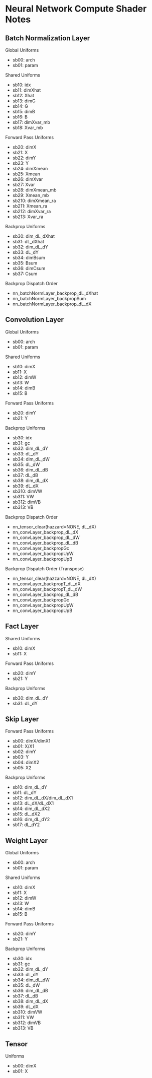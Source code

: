 Neural Network Compute Shader Notes
===================================

Batch Normalization Layer
-------------------------

Global Uniforms

* sb00: arch
* sb01: param

Shared Uniforms

* sb10: idx
* sb11: dimXhat
* sb12: Xhat
* sb13: dimG
* sb14: G
* sb15: dimB
* sb16: B
* sb17: dimXvar_mb
* sb18: Xvar_mb

Forward Pass Uniforms

* sb20:  dimX
* sb21:  X
* sb22:  dimY
* sb23:  Y
* sb24:  dimXmean
* sb25:  Xmean
* sb26:  dimXvar
* sb27:  Xvar
* sb28:  dimXmean_mb
* sb29:  Xmean_mb
* sb210: dimXmean_ra
* sb211: Xmean_ra
* sb212: dimXvar_ra
* sb213: Xvar_ra

Backprop Uniforms

* sb30: dim_dL_dXhat
* sb31: dL_dXhat
* sb32: dim_dL_dY
* sb33: dL_dY
* sb34: dimBsum
* sb35: Bsum
* sb36: dimCsum
* sb37: Csum

Backprop Dispatch Order

* nn_batchNormLayer_backprop_dL_dXhat
* nn_batchNormLayer_backpropSum
* nn_batchNormLayer_backprop_dL_dX

Convolution Layer
-----------------

Global Uniforms

* sb00: arch
* sb01: param

Shared Uniforms

* sb10: dimX
* sb11: X
* sb12: dimW
* sb13: W
* sb14: dimB
* sb15: B

Forward Pass Uniforms

* sb20: dimY
* sb21: Y

Backprop Uniforms

* sb30:  idx
* sb31:  gc
* sb32:  dim_dL_dY
* sb33:  dL_dY
* sb34:  dim_dL_dW
* sb35:  dL_dW
* sb36:  dim_dL_dB
* sb37:  dL_dB
* sb38:  dim_dL_dX
* sb39:  dL_dX
* sb310: dimVW
* sb311: VW
* sb312: dimVB
* sb313: VB

Backprop Dispatch Order

* nn_tensor_clear(hazzard=NONE, dL_dX)
* nn_convLayer_backprop_dL_dX
* nn_convLayer_backprop_dL_dW
* nn_convLayer_backprop_dL_dB
* nn_convLayer_backpropGc
* nn_convLayer_backpropUpW
* nn_convLayer_backpropUpB

Backprop Dispatch Order (Transpose)

* nn_tensor_clear(hazzard=NONE, dL_dX)
* nn_convLayer_backpropT_dL_dX
* nn_convLayer_backpropT_dL_dW
* nn_convLayer_backprop_dL_dB
* nn_convLayer_backpropGc
* nn_convLayer_backpropUpW
* nn_convLayer_backpropUpB

Fact Layer
----------

Shared Uniforms

* sb10: dimX
* sb11: X

Forward Pass Uniforms

* sb20: dimY
* sb21: Y

Backprop Uniforms

* sb30: dim_dL_dY
* sb31: dL_dY

Skip Layer
----------

Forward Pass Uniforms

* sb00: dimX/dimX1
* sb01: X/X1
* sb02: dimY
* sb03: Y
* sb04: dimX2
* sb05: X2

Backprop Uniforms

* sb10: dim_dL_dY
* sb11: dL_dY
* sb12: dim_dL_dX/dim_dL_dX1
* sb13: dL_dX/dL_dX1
* sb14: dim_dL_dX2
* sb15: dL_dX2
* sb16: dim_dL_dY2
* sb17: dL_dY2

Weight Layer
------------

Global Uniforms

* sb00: arch
* sb01: param

Shared Uniforms

* sb10: dimX
* sb11: X
* sb12: dimW
* sb13: W
* sb14: dimB
* sb15: B

Forward Pass Uniforms

* sb20: dimY
* sb21: Y

Backprop Uniforms

* sb30:  idx
* sb31:  gc
* sb32:  dim_dL_dY
* sb33:  dL_dY
* sb34:  dim_dL_dW
* sb35:  dL_dW
* sb36:  dim_dL_dB
* sb37:  dL_dB
* sb38:  dim_dL_dX
* sb39:  dL_dX
* sb310: dimVW
* sb311: VW
* sb312: dimVB
* sb313: VB

Tensor
------

Uniforms

* sb00: dimX
* sb01: X
